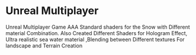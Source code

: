 # Unreal Multiplayer 
 Unreal Multiplayer Game 
AAA Standard shaders for the Snow with Different material Combination. Also Created Different Shaders for Hologram Effect, Ultra realistic sea water material ,Blending between Different textures For landscape and Terrain Creation
